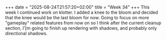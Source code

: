 +++
date = "2025-08-24T21:57:20+02:00"
title = "Week 34"
+++
This week I continued work on klotter. I added a knee to the bloom and decided that the knee would be the last bloom for now. Going to focus on more "gameplay" related features from now on so I think after the current cleanup section, I'[m going to finish up rendering with shadows, and probably only directional shadows.
